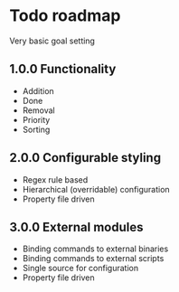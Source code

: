 # Todo roadmap
Very basic goal setting

## 1.0.0 Functionality
- Addition
- Done
- Removal
- Priority
- Sorting

## 2.0.0 Configurable styling
- Regex rule based
- Hierarchical (overridable) configuration
- Property file driven

## 3.0.0 External modules
- Binding commands to external binaries
- Binding commands to external scripts
- Single source for configuration
- Property file driven